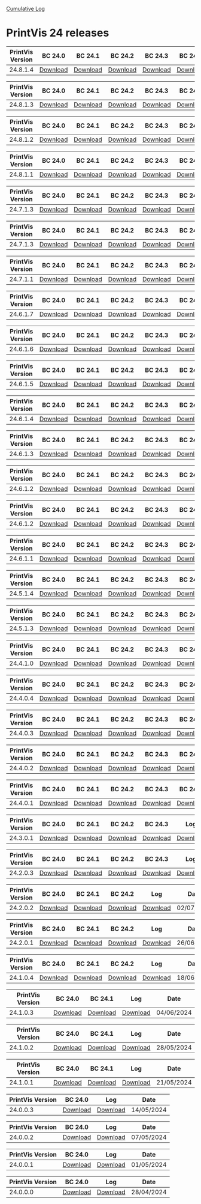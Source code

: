 [Cumulative Log](https://printvis.blob.core.windows.net/releases/pv365bc-24/PrintVis%2024%20release%20log.csv)
# PrintVis 24 releases
|PrintVis Version|BC 24.0 | BC 24.1 | BC 24.2 | BC 24.3 | BC 24.4 | BC 24.5 | BC 24.6 | BC 24.7 | BC 24.8 | BC 24.9 |Log|Date|
|---|---| ---| ---| ---| ---| ---| ---| ---| ---| ---|---|---|
|24.8.1.4|[Download](https://printvis.blob.core.windows.net/releases/pv365bc-24/24.8/1.4/24.0%20RuntimePackages.zip)| [Download](https://printvis.blob.core.windows.net/releases/pv365bc-24/24.8/1.4/24.1%20RuntimePackages.zip)| [Download](https://printvis.blob.core.windows.net/releases/pv365bc-24/24.8/1.4/24.2%20RuntimePackages.zip)| [Download](https://printvis.blob.core.windows.net/releases/pv365bc-24/24.8/1.4/24.3%20RuntimePackages.zip)| [Download](https://printvis.blob.core.windows.net/releases/pv365bc-24/24.8/1.4/24.4%20RuntimePackages.zip)| [Download](https://printvis.blob.core.windows.net/releases/pv365bc-24/24.8/1.4/24.5%20RuntimePackages.zip)| [Download](https://printvis.blob.core.windows.net/releases/pv365bc-24/24.8/1.4/24.6%20RuntimePackages.zip)| [Download](https://printvis.blob.core.windows.net/releases/pv365bc-24/24.8/1.4/24.7%20RuntimePackages.zip)| [Download](https://printvis.blob.core.windows.net/releases/pv365bc-24/24.8/1.4/24.8%20RuntimePackages.zip)| [Download](https://printvis.blob.core.windows.net/releases/pv365bc-24/24.8/1.4/24.9%20RuntimePackages.zip)|[Download](https://printvis.blob.core.windows.net/releases/pv365bc-24/24.8/1.4/24.8.1.4%20release%20log.csv)|30/01/2025|

|PrintVis Version|BC 24.0 | BC 24.1 | BC 24.2 | BC 24.3 | BC 24.4 | BC 24.5 | BC 24.6 | BC 24.7 | BC 24.8 |Log|Date|
|---|---| ---| ---| ---| ---| ---| ---| ---| ---|---|---|
|24.8.1.3|[Download](https://printvis.blob.core.windows.net/releases/pv365bc-24/24.8/1.3/24.0%20RuntimePackages.zip)| [Download](https://printvis.blob.core.windows.net/releases/pv365bc-24/24.8/1.3/24.1%20RuntimePackages.zip)| [Download](https://printvis.blob.core.windows.net/releases/pv365bc-24/24.8/1.3/24.2%20RuntimePackages.zip)| [Download](https://printvis.blob.core.windows.net/releases/pv365bc-24/24.8/1.3/24.3%20RuntimePackages.zip)| [Download](https://printvis.blob.core.windows.net/releases/pv365bc-24/24.8/1.3/24.4%20RuntimePackages.zip)| [Download](https://printvis.blob.core.windows.net/releases/pv365bc-24/24.8/1.3/24.5%20RuntimePackages.zip)| [Download](https://printvis.blob.core.windows.net/releases/pv365bc-24/24.8/1.3/24.6%20RuntimePackages.zip)| [Download](https://printvis.blob.core.windows.net/releases/pv365bc-24/24.8/1.3/24.7%20RuntimePackages.zip)| [Download](https://printvis.blob.core.windows.net/releases/pv365bc-24/24.8/1.3/24.8%20RuntimePackages.zip)|[Download](https://printvis.blob.core.windows.net/releases/pv365bc-24/24.8/1.3/24.8.1.3%20release%20log.csv)|22/01/2025|

|PrintVis Version|BC 24.0 | BC 24.1 | BC 24.2 | BC 24.3 | BC 24.4 | BC 24.5 | BC 24.6 | BC 24.7 | BC 24.8 |Log|Date|
|---|---| ---| ---| ---| ---| ---| ---| ---| ---|---|---|
|24.8.1.2|[Download](https://printvis.blob.core.windows.net/releases/pv365bc-24/24.8/1.2/24.0%20RuntimePackages.zip)| [Download](https://printvis.blob.core.windows.net/releases/pv365bc-24/24.8/1.2/24.1%20RuntimePackages.zip)| [Download](https://printvis.blob.core.windows.net/releases/pv365bc-24/24.8/1.2/24.2%20RuntimePackages.zip)| [Download](https://printvis.blob.core.windows.net/releases/pv365bc-24/24.8/1.2/24.3%20RuntimePackages.zip)| [Download](https://printvis.blob.core.windows.net/releases/pv365bc-24/24.8/1.2/24.4%20RuntimePackages.zip)| [Download](https://printvis.blob.core.windows.net/releases/pv365bc-24/24.8/1.2/24.5%20RuntimePackages.zip)| [Download](https://printvis.blob.core.windows.net/releases/pv365bc-24/24.8/1.2/24.6%20RuntimePackages.zip)| [Download](https://printvis.blob.core.windows.net/releases/pv365bc-24/24.8/1.2/24.7%20RuntimePackages.zip)| [Download](https://printvis.blob.core.windows.net/releases/pv365bc-24/24.8/1.2/24.8%20RuntimePackages.zip)|[Download](https://printvis.blob.core.windows.net/releases/pv365bc-24/24.8/1.2/24.8.1.2%20release%20log.csv)|15/01/2025|

|PrintVis Version|BC 24.0 | BC 24.1 | BC 24.2 | BC 24.3 | BC 24.4 | BC 24.5 | BC 24.6 | BC 24.7 | BC 24.8 |Log|Date|
|---|---| ---| ---| ---| ---| ---| ---| ---| ---|---|---|
|24.8.1.1|[Download](https://printvis.blob.core.windows.net/releases/pv365bc-24/24.8/1.1/24.0%20RuntimePackages.zip)| [Download](https://printvis.blob.core.windows.net/releases/pv365bc-24/24.8/1.1/24.1%20RuntimePackages.zip)| [Download](https://printvis.blob.core.windows.net/releases/pv365bc-24/24.8/1.1/24.2%20RuntimePackages.zip)| [Download](https://printvis.blob.core.windows.net/releases/pv365bc-24/24.8/1.1/24.3%20RuntimePackages.zip)| [Download](https://printvis.blob.core.windows.net/releases/pv365bc-24/24.8/1.1/24.4%20RuntimePackages.zip)| [Download](https://printvis.blob.core.windows.net/releases/pv365bc-24/24.8/1.1/24.5%20RuntimePackages.zip)| [Download](https://printvis.blob.core.windows.net/releases/pv365bc-24/24.8/1.1/24.6%20RuntimePackages.zip)| [Download](https://printvis.blob.core.windows.net/releases/pv365bc-24/24.8/1.1/24.7%20RuntimePackages.zip)| [Download](https://printvis.blob.core.windows.net/releases/pv365bc-24/24.8/1.1/24.8%20RuntimePackages.zip)|[Download](https://printvis.blob.core.windows.net/releases/pv365bc-24/24.8/1.1/24.8.1.1%20release%20log.csv)|08/01/2025|

|PrintVis Version|BC 24.0 | BC 24.1 | BC 24.2 | BC 24.3 | BC 24.4 | BC 24.5 | BC 24.6 | BC 24.7 | BC 24.8 |Log|Date|
|---|---| ---| ---| ---| ---| ---| ---| ---| ---|---|---|
|24.7.1.3|[Download](https://printvis.blob.core.windows.net/releases/pv365bc-24/24.7/1.3/24.0%20RuntimePackages.zip)| [Download](https://printvis.blob.core.windows.net/releases/pv365bc-24/24.7/1.3/24.1%20RuntimePackages.zip)| [Download](https://printvis.blob.core.windows.net/releases/pv365bc-24/24.7/1.3/24.2%20RuntimePackages.zip)| [Download](https://printvis.blob.core.windows.net/releases/pv365bc-24/24.7/1.3/24.3%20RuntimePackages.zip)| [Download](https://printvis.blob.core.windows.net/releases/pv365bc-24/24.7/1.3/24.4%20RuntimePackages.zip)| [Download](https://printvis.blob.core.windows.net/releases/pv365bc-24/24.7/1.3/24.5%20RuntimePackages.zip)| [Download](https://printvis.blob.core.windows.net/releases/pv365bc-24/24.7/1.3/24.6%20RuntimePackages.zip)| [Download](https://printvis.blob.core.windows.net/releases/pv365bc-24/24.7/1.3/24.7%20RuntimePackages.zip)| [Download](https://printvis.blob.core.windows.net/releases/pv365bc-24/24.7/1.3/24.8%20RuntimePackages.zip)|[Download](https://printvis.blob.core.windows.net/releases/pv365bc-24/24.7/1.3/24.7.1.3%20release%20log.csv)|24/12/2024|

|PrintVis Version|BC 24.0 | BC 24.1 | BC 24.2 | BC 24.3 | BC 24.4 | BC 24.5 | BC 24.6 | BC 24.7 | BC 24.8 |Log|Date|
|---|---| ---| ---| ---| ---| ---| ---| ---| ---|---|---|
|24.7.1.3|[Download](https://printvis.blob.core.windows.net/releases/pv365bc-24/24.7/1.3/24.0%20RuntimePackages.zip)| [Download](https://printvis.blob.core.windows.net/releases/pv365bc-24/24.7/1.3/24.1%20RuntimePackages.zip)| [Download](https://printvis.blob.core.windows.net/releases/pv365bc-24/24.7/1.3/24.2%20RuntimePackages.zip)| [Download](https://printvis.blob.core.windows.net/releases/pv365bc-24/24.7/1.3/24.3%20RuntimePackages.zip)| [Download](https://printvis.blob.core.windows.net/releases/pv365bc-24/24.7/1.3/24.4%20RuntimePackages.zip)| [Download](https://printvis.blob.core.windows.net/releases/pv365bc-24/24.7/1.3/24.5%20RuntimePackages.zip)| [Download](https://printvis.blob.core.windows.net/releases/pv365bc-24/24.7/1.3/24.6%20RuntimePackages.zip)| [Download](https://printvis.blob.core.windows.net/releases/pv365bc-24/24.7/1.3/24.7%20RuntimePackages.zip)| [Download](https://printvis.blob.core.windows.net/releases/pv365bc-24/24.7/1.3/24.8%20RuntimePackages.zip)|[Download](https://printvis.blob.core.windows.net/releases/pv365bc-24/24.7/1.3/24.7.1.3%20release%20log.csv)|20/12/2024|

|PrintVis Version|BC 24.0 | BC 24.1 | BC 24.2 | BC 24.3 | BC 24.4 | BC 24.5 | BC 24.6 | BC 24.7 |Log|Date|
|---|---| ---| ---| ---| ---| ---| ---| ---|---|---|
|24.7.1.1|[Download](https://printvis.blob.core.windows.net/releases/pv365bc-24/24.7/1.1/24.0%20RuntimePackages.zip)| [Download](https://printvis.blob.core.windows.net/releases/pv365bc-24/24.7/1.1/24.1%20RuntimePackages.zip)| [Download](https://printvis.blob.core.windows.net/releases/pv365bc-24/24.7/1.1/24.2%20RuntimePackages.zip)| [Download](https://printvis.blob.core.windows.net/releases/pv365bc-24/24.7/1.1/24.3%20RuntimePackages.zip)| [Download](https://printvis.blob.core.windows.net/releases/pv365bc-24/24.7/1.1/24.4%20RuntimePackages.zip)| [Download](https://printvis.blob.core.windows.net/releases/pv365bc-24/24.7/1.1/24.5%20RuntimePackages.zip)| [Download](https://printvis.blob.core.windows.net/releases/pv365bc-24/24.7/1.1/24.6%20RuntimePackages.zip)| [Download](https://printvis.blob.core.windows.net/releases/pv365bc-24/24.7/1.1/24.7%20RuntimePackages.zip)|[Download](https://printvis.blob.core.windows.net/releases/pv365bc-24/24.7/1.1/24.7.1.1%20release%20log.csv)|29/11/2024|

|PrintVis Version|BC 24.0 | BC 24.1 | BC 24.2 | BC 24.3 | BC 24.4 | BC 24.5 | BC 24.6 | BC 24.7 |Log|Date|
|---|---| ---| ---| ---| ---| ---| ---| ---|---|---|
|24.6.1.7|[Download](https://printvis.blob.core.windows.net/releases/pv365bc-24/24.6/1.7/24.0%20RuntimePackages.zip)| [Download](https://printvis.blob.core.windows.net/releases/pv365bc-24/24.6/1.7/24.1%20RuntimePackages.zip)| [Download](https://printvis.blob.core.windows.net/releases/pv365bc-24/24.6/1.7/24.2%20RuntimePackages.zip)| [Download](https://printvis.blob.core.windows.net/releases/pv365bc-24/24.6/1.7/24.3%20RuntimePackages.zip)| [Download](https://printvis.blob.core.windows.net/releases/pv365bc-24/24.6/1.7/24.4%20RuntimePackages.zip)| [Download](https://printvis.blob.core.windows.net/releases/pv365bc-24/24.6/1.7/24.5%20RuntimePackages.zip)| [Download](https://printvis.blob.core.windows.net/releases/pv365bc-24/24.6/1.7/24.6%20RuntimePackages.zip)| [Download](https://printvis.blob.core.windows.net/releases/pv365bc-24/24.6/1.7/24.7%20RuntimePackages.zip)|[Download](https://printvis.blob.core.windows.net/releases/pv365bc-24/24.6/1.7/24.6.1.7%20release%20log.csv)|21/11/2024|

|PrintVis Version|BC 24.0 | BC 24.1 | BC 24.2 | BC 24.3 | BC 24.4 | BC 24.5 | BC 24.6 | BC 24.7 |Log|Date|
|---|---| ---| ---| ---| ---| ---| ---| ---|---|---|
|24.6.1.6|[Download](https://printvis.blob.core.windows.net/releases/pv365bc-24/24.6/1.6/24.0%20RuntimePackages.zip)| [Download](https://printvis.blob.core.windows.net/releases/pv365bc-24/24.6/1.6/24.1%20RuntimePackages.zip)| [Download](https://printvis.blob.core.windows.net/releases/pv365bc-24/24.6/1.6/24.2%20RuntimePackages.zip)| [Download](https://printvis.blob.core.windows.net/releases/pv365bc-24/24.6/1.6/24.3%20RuntimePackages.zip)| [Download](https://printvis.blob.core.windows.net/releases/pv365bc-24/24.6/1.6/24.4%20RuntimePackages.zip)| [Download](https://printvis.blob.core.windows.net/releases/pv365bc-24/24.6/1.6/24.5%20RuntimePackages.zip)| [Download](https://printvis.blob.core.windows.net/releases/pv365bc-24/24.6/1.6/24.6%20RuntimePackages.zip)| [Download](https://printvis.blob.core.windows.net/releases/pv365bc-24/24.6/1.6/24.7%20RuntimePackages.zip)|[Download](https://printvis.blob.core.windows.net/releases/pv365bc-24/24.6/1.6/24.6.1.6%20release%20log.csv)|14/11/2024|

|PrintVis Version|BC 24.0 | BC 24.1 | BC 24.2 | BC 24.3 | BC 24.4 | BC 24.5 | BC 24.6 | BC 24.7 |Log|Date|
|---|---| ---| ---| ---| ---| ---| ---| ---|---|---|
|24.6.1.5|[Download](https://printvis.blob.core.windows.net/releases/pv365bc-24/24.6/1.5/24.0%20RuntimePackages.zip)| [Download](https://printvis.blob.core.windows.net/releases/pv365bc-24/24.6/1.5/24.1%20RuntimePackages.zip)| [Download](https://printvis.blob.core.windows.net/releases/pv365bc-24/24.6/1.5/24.2%20RuntimePackages.zip)| [Download](https://printvis.blob.core.windows.net/releases/pv365bc-24/24.6/1.5/24.3%20RuntimePackages.zip)| [Download](https://printvis.blob.core.windows.net/releases/pv365bc-24/24.6/1.5/24.4%20RuntimePackages.zip)| [Download](https://printvis.blob.core.windows.net/releases/pv365bc-24/24.6/1.5/24.5%20RuntimePackages.zip)| [Download](https://printvis.blob.core.windows.net/releases/pv365bc-24/24.6/1.5/24.6%20RuntimePackages.zip)| [Download](https://printvis.blob.core.windows.net/releases/pv365bc-24/24.6/1.5/24.7%20RuntimePackages.zip)|[Download](https://printvis.blob.core.windows.net/releases/pv365bc-24/24.6/1.5/24.6.1.5%20release%20log.csv)|05/11/2024|

|PrintVis Version|BC 24.0 | BC 24.1 | BC 24.2 | BC 24.3 | BC 24.4 | BC 24.5 | BC 24.6 |Log|Date|
|---|---| ---| ---| ---| ---| ---| ---|---|---|
|24.6.1.4|[Download](https://printvis.blob.core.windows.net/releases/pv365bc-24/24.6/1.4/24.0%20RuntimePackages.zip)| [Download](https://printvis.blob.core.windows.net/releases/pv365bc-24/24.6/1.4/24.1%20RuntimePackages.zip)| [Download](https://printvis.blob.core.windows.net/releases/pv365bc-24/24.6/1.4/24.2%20RuntimePackages.zip)| [Download](https://printvis.blob.core.windows.net/releases/pv365bc-24/24.6/1.4/24.3%20RuntimePackages.zip)| [Download](https://printvis.blob.core.windows.net/releases/pv365bc-24/24.6/1.4/24.4%20RuntimePackages.zip)| [Download](https://printvis.blob.core.windows.net/releases/pv365bc-24/24.6/1.4/24.5%20RuntimePackages.zip)| [Download](https://printvis.blob.core.windows.net/releases/pv365bc-24/24.6/1.4/24.6%20RuntimePackages.zip)|[Download](https://printvis.blob.core.windows.net/releases/pv365bc-24/24.6/1.4/24.6.1.4%20release%20log.csv)|29/10/2024|

|PrintVis Version|BC 24.0 | BC 24.1 | BC 24.2 | BC 24.3 | BC 24.4 | BC 24.5 | BC 24.6 |Log|Date|
|---|---| ---| ---| ---| ---| ---| ---|---|---|
|24.6.1.3|[Download](https://printvis.blob.core.windows.net/releases/pv365bc-24/24.6/1.3/24.0%20RuntimePackages.zip)| [Download](https://printvis.blob.core.windows.net/releases/pv365bc-24/24.6/1.3/24.1%20RuntimePackages.zip)| [Download](https://printvis.blob.core.windows.net/releases/pv365bc-24/24.6/1.3/24.2%20RuntimePackages.zip)| [Download](https://printvis.blob.core.windows.net/releases/pv365bc-24/24.6/1.3/24.3%20RuntimePackages.zip)| [Download](https://printvis.blob.core.windows.net/releases/pv365bc-24/24.6/1.3/24.4%20RuntimePackages.zip)| [Download](https://printvis.blob.core.windows.net/releases/pv365bc-24/24.6/1.3/24.5%20RuntimePackages.zip)| [Download](https://printvis.blob.core.windows.net/releases/pv365bc-24/24.6/1.3/24.6%20RuntimePackages.zip)|[Download](https://printvis.blob.core.windows.net/releases/pv365bc-24/24.6/1.3/24.6.1.3%20release%20log.csv)|24/10/2024|

|PrintVis Version|BC 24.0 | BC 24.1 | BC 24.2 | BC 24.3 | BC 24.4 | BC 24.5 | BC 24.6 |Log|Date|
|---|---| ---| ---| ---| ---| ---| ---|---|---|
|24.6.1.2|[Download](https://printvis.blob.core.windows.net/releases/pv365bc-24/24.6/1.2/24.0%20RuntimePackages.zip)| [Download](https://printvis.blob.core.windows.net/releases/pv365bc-24/24.6/1.2/24.1%20RuntimePackages.zip)| [Download](https://printvis.blob.core.windows.net/releases/pv365bc-24/24.6/1.2/24.2%20RuntimePackages.zip)| [Download](https://printvis.blob.core.windows.net/releases/pv365bc-24/24.6/1.2/24.3%20RuntimePackages.zip)| [Download](https://printvis.blob.core.windows.net/releases/pv365bc-24/24.6/1.2/24.4%20RuntimePackages.zip)| [Download](https://printvis.blob.core.windows.net/releases/pv365bc-24/24.6/1.2/24.5%20RuntimePackages.zip)| [Download](https://printvis.blob.core.windows.net/releases/pv365bc-24/24.6/1.2/24.6%20RuntimePackages.zip)|[Download](https://printvis.blob.core.windows.net/releases/pv365bc-24/24.6/1.2/24.6.1.2%20release%20log.csv)|22/10/2024|

|PrintVis Version|BC 24.0 | BC 24.1 | BC 24.2 | BC 24.3 | BC 24.4 | BC 24.5 | BC 24.6 |Log|Date|
|---|---| ---| ---| ---| ---| ---| ---|---|---|
|24.6.1.2|[Download](https://printvis.blob.core.windows.net/releases/pv365bc-24/24.6/1.2/24.0%20RuntimePackages.zip)| [Download](https://printvis.blob.core.windows.net/releases/pv365bc-24/24.6/1.2/24.1%20RuntimePackages.zip)| [Download](https://printvis.blob.core.windows.net/releases/pv365bc-24/24.6/1.2/24.2%20RuntimePackages.zip)| [Download](https://printvis.blob.core.windows.net/releases/pv365bc-24/24.6/1.2/24.3%20RuntimePackages.zip)| [Download](https://printvis.blob.core.windows.net/releases/pv365bc-24/24.6/1.2/24.4%20RuntimePackages.zip)| [Download](https://printvis.blob.core.windows.net/releases/pv365bc-24/24.6/1.2/24.5%20RuntimePackages.zip)| [Download](https://printvis.blob.core.windows.net/releases/pv365bc-24/24.6/1.2/24.6%20RuntimePackages.zip)|[Download](https://printvis.blob.core.windows.net/releases/pv365bc-24/24.6/1.2/24.6.1.2%20release%20log.csv)|15/10/2024|

|PrintVis Version|BC 24.0 | BC 24.1 | BC 24.2 | BC 24.3 | BC 24.4 | BC 24.5 | BC 24.6 |Log|Date|
|---|---| ---| ---| ---| ---| ---| ---|---|---|
|24.6.1.1|[Download](https://printvis.blob.core.windows.net/releases/pv365bc-24/24.6/1.1/24.0%20RuntimePackages.zip)| [Download](https://printvis.blob.core.windows.net/releases/pv365bc-24/24.6/1.1/24.1%20RuntimePackages.zip)| [Download](https://printvis.blob.core.windows.net/releases/pv365bc-24/24.6/1.1/24.2%20RuntimePackages.zip)| [Download](https://printvis.blob.core.windows.net/releases/pv365bc-24/24.6/1.1/24.3%20RuntimePackages.zip)| [Download](https://printvis.blob.core.windows.net/releases/pv365bc-24/24.6/1.1/24.4%20RuntimePackages.zip)| [Download](https://printvis.blob.core.windows.net/releases/pv365bc-24/24.6/1.1/24.5%20RuntimePackages.zip)| [Download](https://printvis.blob.core.windows.net/releases/pv365bc-24/24.6/1.1/24.6%20RuntimePackages.zip)|[Download](https://printvis.blob.core.windows.net/releases/pv365bc-24/24.6/1.1/24.6.1.1%20release%20log.csv)|10/10/2024|

|PrintVis Version|BC 24.0 | BC 24.1 | BC 24.2 | BC 24.3 | BC 24.4 | BC 24.5 |Log|Date|
|---|---| ---| ---| ---| ---| ---|---|---|
|24.5.1.4|[Download](https://printvis.blob.core.windows.net/releases/pv365bc-24/24.5/1.4/24.0%20RuntimePackages.zip)| [Download](https://printvis.blob.core.windows.net/releases/pv365bc-24/24.5/1.4/24.1%20RuntimePackages.zip)| [Download](https://printvis.blob.core.windows.net/releases/pv365bc-24/24.5/1.4/24.2%20RuntimePackages.zip)| [Download](https://printvis.blob.core.windows.net/releases/pv365bc-24/24.5/1.4/24.3%20RuntimePackages.zip)| [Download](https://printvis.blob.core.windows.net/releases/pv365bc-24/24.5/1.4/24.4%20RuntimePackages.zip)| [Download](https://printvis.blob.core.windows.net/releases/pv365bc-24/24.5/1.4/24.5%20RuntimePackages.zip)|[Download](https://printvis.blob.core.windows.net/releases/pv365bc-24/24.5/1.4/24.5.1.4%20release%20log.csv)|26/09/2024|

|PrintVis Version|BC 24.0 | BC 24.1 | BC 24.2 | BC 24.3 | BC 24.4 | BC 24.5 |Log|Date|
|---|---| ---| ---| ---| ---| ---|---|---|
|24.5.1.3|[Download](https://printvis.blob.core.windows.net/releases/pv365bc-24/24.5/1.3/24.0%20RuntimePackages.zip)| [Download](https://printvis.blob.core.windows.net/releases/pv365bc-24/24.5/1.3/24.1%20RuntimePackages.zip)| [Download](https://printvis.blob.core.windows.net/releases/pv365bc-24/24.5/1.3/24.2%20RuntimePackages.zip)| [Download](https://printvis.blob.core.windows.net/releases/pv365bc-24/24.5/1.3/24.3%20RuntimePackages.zip)| [Download](https://printvis.blob.core.windows.net/releases/pv365bc-24/24.5/1.3/24.4%20RuntimePackages.zip)| [Download](https://printvis.blob.core.windows.net/releases/pv365bc-24/24.5/1.3/24.5%20RuntimePackages.zip)|[Download](https://printvis.blob.core.windows.net/releases/pv365bc-24/24.5/1.3/24.5.1.3%20release%20log.csv)|20/09/2024|

|PrintVis Version|BC 24.0 | BC 24.1 | BC 24.2 | BC 24.3 | BC 24.4 |Log|Date|
|---|---| ---| ---| ---| ---|---|---|
|24.4.1.0|[Download](https://printvis.blob.core.windows.net/releases/pv365bc-24/24.4/1.0/24.0%20RuntimePackages.zip)| [Download](https://printvis.blob.core.windows.net/releases/pv365bc-24/24.4/1.0/24.1%20RuntimePackages.zip)| [Download](https://printvis.blob.core.windows.net/releases/pv365bc-24/24.4/1.0/24.2%20RuntimePackages.zip)| [Download](https://printvis.blob.core.windows.net/releases/pv365bc-24/24.4/1.0/24.3%20RuntimePackages.zip)| [Download](https://printvis.blob.core.windows.net/releases/pv365bc-24/24.4/1.0/24.4%20RuntimePackages.zip)|[Download](https://printvis.blob.core.windows.net/releases/pv365bc-24/24.4/1.0/24.4.1.0%20release%20log.csv)|10/09/2024|

|PrintVis Version|BC 24.0 | BC 24.1 | BC 24.2 | BC 24.3 | BC 24.4 |Log|Date|
|---|---| ---| ---| ---| ---|---|---|
|24.4.0.4|[Download](https://printvis.blob.core.windows.net/releases/pv365bc-24/24.4/0.4/24.0%20RuntimePackages.zip)| [Download](https://printvis.blob.core.windows.net/releases/pv365bc-24/24.4/0.4/24.1%20RuntimePackages.zip)| [Download](https://printvis.blob.core.windows.net/releases/pv365bc-24/24.4/0.4/24.2%20RuntimePackages.zip)| [Download](https://printvis.blob.core.windows.net/releases/pv365bc-24/24.4/0.4/24.3%20RuntimePackages.zip)| [Download](https://printvis.blob.core.windows.net/releases/pv365bc-24/24.4/0.4/24.4%20RuntimePackages.zip)|[Download](https://printvis.blob.core.windows.net/releases/pv365bc-24/24.4/0.4/24.4.0.4%20release%20log.csv)|03/09/2024|

|PrintVis Version|BC 24.0 | BC 24.1 | BC 24.2 | BC 24.3 | BC 24.4 |Log|Date|
|---|---| ---| ---| ---| ---|---|---|
|24.4.0.3|[Download](https://printvis.blob.core.windows.net/releases/pv365bc-24/24.4/0.3/24.0%20RuntimePackages.zip)| [Download](https://printvis.blob.core.windows.net/releases/pv365bc-24/24.4/0.3/24.1%20RuntimePackages.zip)| [Download](https://printvis.blob.core.windows.net/releases/pv365bc-24/24.4/0.3/24.2%20RuntimePackages.zip)| [Download](https://printvis.blob.core.windows.net/releases/pv365bc-24/24.4/0.3/24.3%20RuntimePackages.zip)| [Download](https://printvis.blob.core.windows.net/releases/pv365bc-24/24.4/0.3/24.4%20RuntimePackages.zip)|[Download](https://printvis.blob.core.windows.net/releases/pv365bc-24/24.4/0.3/24.4.0.3%20release%20log.csv)|27/08/2024|

|PrintVis Version|BC 24.0 | BC 24.1 | BC 24.2 | BC 24.3 | BC 24.4 |Log|Date|
|---|---| ---| ---| ---| ---|---|---|
|24.4.0.2|[Download](https://printvis.blob.core.windows.net/releases/pv365bc-24/24.4/0.2/24.0%20RuntimePackages.zip)| [Download](https://printvis.blob.core.windows.net/releases/pv365bc-24/24.4/0.2/24.1%20RuntimePackages.zip)| [Download](https://printvis.blob.core.windows.net/releases/pv365bc-24/24.4/0.2/24.2%20RuntimePackages.zip)| [Download](https://printvis.blob.core.windows.net/releases/pv365bc-24/24.4/0.2/24.3%20RuntimePackages.zip)| [Download](https://printvis.blob.core.windows.net/releases/pv365bc-24/24.4/0.2/24.4%20RuntimePackages.zip)|[Download](https://printvis.blob.core.windows.net/releases/pv365bc-24/24.4/0.2/24.4.0.2%20release%20log.csv)|20/08/2024|

|PrintVis Version|BC 24.0 | BC 24.1 | BC 24.2 | BC 24.3 | BC 24.4 |Log|Date|
|---|---| ---| ---| ---| ---|---|---|
|24.4.0.1|[Download](https://printvis.blob.core.windows.net/releases/pv365bc-24/24.4/0.1/24.0%20RuntimePackages.zip)| [Download](https://printvis.blob.core.windows.net/releases/pv365bc-24/24.4/0.1/24.1%20RuntimePackages.zip)| [Download](https://printvis.blob.core.windows.net/releases/pv365bc-24/24.4/0.1/24.2%20RuntimePackages.zip)| [Download](https://printvis.blob.core.windows.net/releases/pv365bc-24/24.4/0.1/24.3%20RuntimePackages.zip)| [Download](https://printvis.blob.core.windows.net/releases/pv365bc-24/24.4/0.1/24.4%20RuntimePackages.zip)|[Download](https://printvis.blob.core.windows.net/releases/pv365bc-24/24.4/0.1/24.4.0.1%20release%20log.csv)|06/08/2024|

|PrintVis Version|BC 24.0 | BC 24.1 | BC 24.2 | BC 24.3 |Log|Date|
|---|---| ---| ---| ---|---|---|
|24.3.0.1|[Download](https://printvis.blob.core.windows.net/releases/pv365bc-24/24.3/0.1/24.0%20RuntimePackages.zip)| [Download](https://printvis.blob.core.windows.net/releases/pv365bc-24/24.3/0.1/24.1%20RuntimePackages.zip)| [Download](https://printvis.blob.core.windows.net/releases/pv365bc-24/24.3/0.1/24.2%20RuntimePackages.zip)| [Download](https://printvis.blob.core.windows.net/releases/pv365bc-24/24.3/0.1/24.3%20RuntimePackages.zip)|[Download](https://printvis.blob.core.windows.net/releases/pv365bc-24/24.3/0.1/24.3.0.1%20release%20log.csv)|23/07/2024|


|PrintVis Version|BC 24.0 | BC 24.1 | BC 24.2 | BC 24.3 |Log|Date|
|---|---| ---| ---| ---|---|---|
|24.2.0.3|[Download](https://printvis.blob.core.windows.net/releases/pv365bc-24/24.2/0.3/24.0%20RuntimePackages.zip)| [Download](https://printvis.blob.core.windows.net/releases/pv365bc-24/24.2/0.3/24.1%20RuntimePackages.zip)| [Download](https://printvis.blob.core.windows.net/releases/pv365bc-24/24.2/0.3/24.2%20RuntimePackages.zip)| [Download](https://printvis.blob.core.windows.net/releases/pv365bc-24/24.2/0.3/24.3%20RuntimePackages.zip)|[Download](https://printvis.blob.core.windows.net/releases/pv365bc-24/24.2/0.3/24.2.0.3%20release%20log.csv)|09/07/2024|

|PrintVis Version|BC 24.0 | BC 24.1 | BC 24.2 |Log|Date|
|---|---| ---| ---|---|---|
|24.2.0.2|[Download](https://printvis.blob.core.windows.net/releases/pv365bc-24/24.2/0.2/24.0%20RuntimePackages.zip)| [Download](https://printvis.blob.core.windows.net/releases/pv365bc-24/24.2/0.2/24.1%20RuntimePackages.zip)| [Download](https://printvis.blob.core.windows.net/releases/pv365bc-24/24.2/0.2/24.2%20RuntimePackages.zip)|[Download](https://printvis.blob.core.windows.net/releases/pv365bc-24/24.2/0.2/24.2.0.2%20release%20log.csv)|02/07/2024|

|PrintVis Version|BC 24.0 | BC 24.1 | BC 24.2 |Log|Date|
|---|---| ---| ---|---|---|
|24.2.0.1|[Download](https://printvis.blob.core.windows.net/releases/pv365bc-24/24.2/0.1/24.0%20RuntimePackages.zip)| [Download](https://printvis.blob.core.windows.net/releases/pv365bc-24/24.2/0.1/24.1%20RuntimePackages.zip)| [Download](https://printvis.blob.core.windows.net/releases/pv365bc-24/24.2/0.1/24.2%20RuntimePackages.zip)|[Download](https://printvis.blob.core.windows.net/releases/pv365bc-24/24.2/0.1/24.2.0.1%20release%20log.csv)|26/06/2024|

|PrintVis Version|BC 24.0 | BC 24.1 | BC 24.2 |Log|Date|
|---|---| ---| ---|---|---|
|24.1.0.4|[Download](https://printvis.blob.core.windows.net/releases/pv365bc-24/24.1/0.4/24.0%20RuntimePackages.zip)| [Download](https://printvis.blob.core.windows.net/releases/pv365bc-24/24.1/0.4/24.1%20RuntimePackages.zip)| [Download](https://printvis.blob.core.windows.net/releases/pv365bc-24/24.1/0.4/24.2%20RuntimePackages.zip)|[Download](https://printvis.blob.core.windows.net/releases/pv365bc-24/24.1/0.4/24.1.0.4%20release%20log.csv)|18/06/2024|

|PrintVis Version|BC 24.0 | BC 24.1 |Log|Date|
|---|---| ---|---|---|
|24.1.0.3|[Download](https://printvis.blob.core.windows.net/releases/pv365bc-24/24.1/0.3/24.0%20RuntimePackages.zip)| [Download](https://printvis.blob.core.windows.net/releases/pv365bc-24/24.1/0.3/24.1%20RuntimePackages.zip)|[Download](https://printvis.blob.core.windows.net/releases/pv365bc-24/24.1/0.3/24.1.0.3%20release%20log.csv)|04/06/2024|

|PrintVis Version|BC 24.0 | BC 24.1 |Log|Date|
|---|---| ---|---|---|
|24.1.0.2|[Download](https://printvis.blob.core.windows.net/releases/pv365bc-24/24.1/0.2/24.0%20RuntimePackages.zip)| [Download](https://printvis.blob.core.windows.net/releases/pv365bc-24/24.1/0.2/24.1%20RuntimePackages.zip)|[Download](https://printvis.blob.core.windows.net/releases/pv365bc-24/24.1/0.2/24.1.0.2%20release%20log.csv)|28/05/2024|

|PrintVis Version|BC 24.0 | BC 24.1 |Log|Date|
|---|---| ---|---|---|
|24.1.0.1|[Download](https://printvis.blob.core.windows.net/releases/pv365bc-24/24.1/0.1/24.0%20RuntimePackages.zip)| [Download](https://printvis.blob.core.windows.net/releases/pv365bc-24/24.1/0.1/24.1%20RuntimePackages.zip)|[Download](https://printvis.blob.core.windows.net/releases/pv365bc-24/24.1/0.1/24.1.0.1%20release%20log.csv)|21/05/2024|

|PrintVis Version|BC 24.0 |Log|Date|
|---|---|---|---|
|24.0.0.3|[Download](https://printvis.blob.core.windows.net/releases/pv365bc-24/24.0/0.3/24.0%20RuntimePackages.zip)|[Download](https://printvis.blob.core.windows.net/releases/pv365bc-24/24.0/0.3/24.0.0.3%20release%20log.csv)|14/05/2024|

|PrintVis Version|BC 24.0 |Log|Date|
|---|---|---|---|
|24.0.0.2|[Download](https://printvis.blob.core.windows.net/releases/pv365bc-24/24.0/0.2/24.0%20RuntimePackages.zip)|[Download](https://printvis.blob.core.windows.net/releases/pv365bc-24/24.0/0.2/24.0.0.2%20release%20log.csv)|07/05/2024|

|PrintVis Version|BC 24.0 |Log|Date|
|---|---|---|---|
|24.0.0.1|[Download](https://printvis.blob.core.windows.net/releases/pv365bc-24/24.0/0.1/24.0%20RuntimePackages.zip)|[Download](https://printvis.blob.core.windows.net/releases/pv365bc-24/24.0/0.1/24.0.0.1%20release%20log.csv)|01/05/2024|

|PrintVis Version|BC 24.0 |Log|Date|
|---|---|---|---|
|24.0.0.0|[Download](https://printvis.blob.core.windows.net/releases/pv365bc-24/24.0/0.0/24.0%20RuntimePackages.zip)|[Download](https://printvis.blob.core.windows.net/releases/pv365bc-24/24.0/0.0/24.0.0.0%20release%20log.csv)|28/04/2024|
